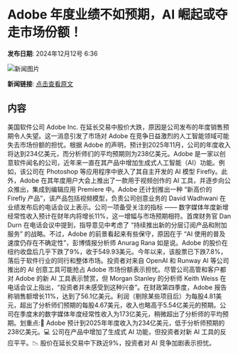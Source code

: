# Adobe 年度业绩不如预期，AI 崛起或夺走市场份额！

**发布日期**: 2024年12月12号 6:36

![新闻图片](https://pic.chinaz.com/picmap/202303220906047262_0.jpg)

**新闻链接**: [点击查看原文](https://www.aibase.com/zh/news/13910)

## 内容

美国软件公司 Adobe Inc. 在延长交易中股价大跌，原因是公司发布的年度销售预期令人失望。这一消息引发了市场对 Adobe 在竞争日益激烈的人工智能领域可能失去市场份额的担忧。根据 Adobe 的声明，预计到2025年11月，公司的年度收入将达到234亿美元，而分析师们的平均预期则为238亿美元。Adobe 是一家以创意软件闻名的公司，近年来一直在其产品中增加生成式人工智能（AI）功能。例如，该公司在 Photoshop 等应用程序中嵌入了其自主开发的 AI 模型 Firefly。此外，Adobe 在其年度用户大会上推出了一款用于视频创作的 AI 工具，并逐步向公众推出，集成到编辑应用 Premiere 中。Adobe 还计划推出一种 “新高价的 Firefly 产品”，该产品包括视频模型，负责公司创意业务的 David Wadhwani 在业绩发布后的电话会议上表示。公司一项备受关注的指标 —— 数字媒体年度新增经常性收入预计在财年内将增长11%，这一增幅与市场预期相符。首席财务官 Dan Durn 在电话会议中提到，指导意见中考虑了 “持续推出新的分层订阅产品和附加服务” 的战略。不过，Adobe 的前景看起来有些保守，原因在于 “AI 使用的普及速度仍存在不确定性”，彭博情报分析师 Anurag Rana 如是说。Adobe 的股价在纽约收盘后几乎下跌了9%，收于549.93美元。今年以来，该股票已下跌7.8%，落后于软件行业的同行和整体市场。投资者对来自 OpenAI 和 Runway AI 等公司推出的 AI 创意工具可能抢占 Adobe 市场份额表示担忧。尽管公司高管和客户都对 Adobe 的新 AI 工具表示赞赏，但 Morgan Stanley 的分析师 Keith Weiss 在电话会议上指出，“投资者并未感受到这种兴奋”。在财政第四季度，Adobe 报告称销售额增长11%，达到了56.1亿美元。利润（剔除某些项目后）为每股4.81美元，超出了分析师们预期的每股4.67美元，收入也略高于5.54亿美元的预期。公司在季度末的数字媒体年度经常性收入为173亿美元，稍微超出了分析师的平均预期。划重点:📝 Adobe 预计到2025年年度收入为234亿美元，低于分析师预期的238亿美元。💻 公司在产品中增加了生成式 AI 功能，但投资者对新 AI 工具的反应平平。📉 股价在延长交易中下跌近9%，投资者对 AI 竞争加剧表示担忧。
